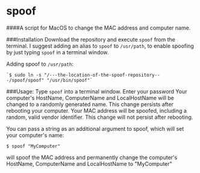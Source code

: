spoof
=====

####A script for MacOS to change the MAC address and computer name.

###Installation
Download the repository and execute `spoof` from the terminal.
I suggest adding an alias to `spoof` to `/usr/path`, to enable
spoofing by just typing `spoof` in a terminal window.

Adding spoof to `/usr/path`:

	`$ sudo ln -s "/---the-location-of-the-spoof-repository---/spoof/spoof" "/usr/bin/spoof"`

###Usage:
Type `spoof` into a terminal window.
Enter your password
Your computer's HostName, ComputerName and LocalHostName will be changed to a randomly generated name. This change persists after rebooting your computer.
Your MAC address will be spoofed, including a random, valid vendor identifier. This change will not persist after rebooting.

You can pass a string as an additional argument to spoof, which will set your computer's name:

`$ spoof "MyComputer"`

will spoof the MAC address and permanently change the computer's HostName, ComputerName and LocalHostName to "MyComputer"
